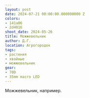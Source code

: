 ```yaml
---
layout: post
date: 2024-07-21 00:00:00.000000000 Z
colors:
- 141a06
- 2d4016
shoot_date: 2024-05-26
title: Можжевельник
author: Д.Г.
location: Агрогородок
tags:
- растения
- хвойные
- можжевельник
gear:
- 70D
- 35mm macro LED
---
```

Можжевельник, например.

